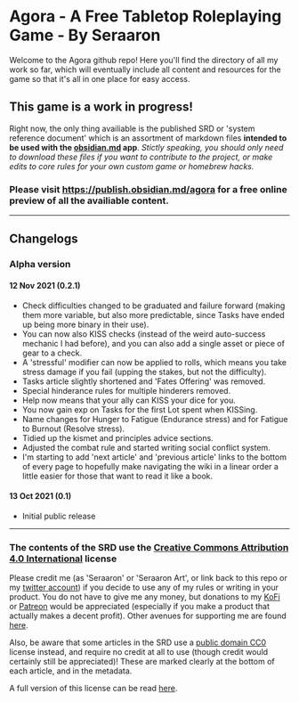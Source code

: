 # Agora - A Free Tabletop Roleplaying Game - By Seraaron

Welcome to the Agora github repo! Here you'll find the directory of all my work so far, which will eventually include all content and resources for the game so that it's all in one place for easy access.

## This game is a work in progress!

Right now, the only thing availiable is the published SRD or 'system reference document' which is an assortment of markdown files **intended to be used with the [obsidian.md](https://obsidian.md/) app**. _Stictly speaking, you should only need to download these files if you want to contribute to the project, or make edits to core rules for your own custom game or homebrew hacks._

### Please visit https://publish.obsidian.md/agora for a free online preview of all the availiable content.

---

## Changelogs

### Alpha version

#### 12 Nov 2021 (0.2.1)
- Check difficulties changed to be graduated and failure forward (making them more variable, but also more predictable, since Tasks have ended up being more binary in their use).
- You can now also KISS checks (instead of the weird auto-success mechanic I had before), and you can also add a single asset or piece of gear to a check.
- A 'stressful' modifier can now be applied to rolls, which means you take stress damage if you fail (upping the stakes, but not the difficulty).
- Tasks article slightly shortened and 'Fates Offering' was removed.
- Special hinderance rules for multiple hinderers removed.
- Help now means that your ally can KISS your dice for you.
- You now gain exp on Tasks for the first Lot spent when KISSing.
- Name changes for Hunger to Fatigue (Endurance stress) and for Fatigue to Burnout (Resolve stress).
- Tidied up the kismet and principles advice sections.
- Adjusted the combat rule and started writing social conflict system.
- I'm starting to add 'next article' and 'previous article' links to the bottom of every page to hopefully make navigating the wiki in a linear order a little easier for those that want to read it like a book.

#### 13 Oct 2021 (0.1)
- Initial public release

---

### The contents of the SRD use the [Creative Commons Attribution 4.0 International](https://creativecommons.org/licenses/by/4.0/) license

Please credit me (as 'Seraaron' or 'Seraaron Art', or link back to this repo or my [twitter account](https://twitter.com/SeraaronArt)) if you decide to use any of my rules or writing in your product. You do not have to give me any money, but donations to my [KoFi](https://ko-fi.com/seraaron) or [Patreon](https://www.patreon.com/seraaron) would be appreciated (especially if you make a product that actually makes a decent profit). Other avenues for supporting me are found [here](https://github.com/Seraaron/agora/blob/main/srd/Support%20me.md).

Also, be aware that some articles in the SRD use a [public domain CC0](https://creativecommons.org/publicdomain/zero/1.0/) license instead, and require no credit at all to use (though credit would certainly still be appreciated)! These are marked clearly at the bottom of each article, and in the metadata.

A full version of this license can be read [here](LICENSE.md).
